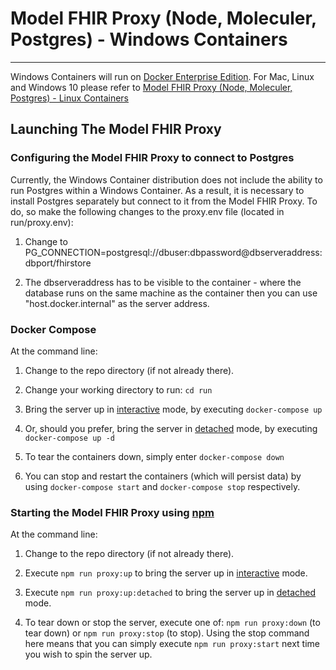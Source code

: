 # Model FHIR Proxy (Node, Moleculer, Postgres) - Windows Containers

---

Windows Containers will run on [Docker Enterprise Edition](https://docs.microsoft.com/en-us/virtualization/windowscontainers/quick-start/set-up-environment?tabs=Windows-Server). For Mac, Linux and Windows 10 please refer to [Model FHIR Proxy (Node, Moleculer, Postgres) - Linux Containers](linux.md)

## Launching The Model FHIR Proxy

### Configuring the Model FHIR Proxy to connect to Postgres
Currently, the Windows Container distribution does not include the ability to run Postgres within a Windows Container. As a result, it is necessary to install Postgres separately but connect to it from the Model FHIR Proxy. To do, so make the following changes to the proxy.env file (located in run/proxy.env):

1. Change to PG_CONNECTION=postgresql://dbuser:dbpassword@dbserveraddress:dbport/fhirstore

2. The dbserveraddress has to be visible to the container - where the database runs on the same machine as the container then you can use "host.docker.internal" as the server address.

### Docker Compose
At the command line:

1. Change to the repo directory (if not already there).

2. Change your working directory to run: `cd run`

3. Bring the server up in [interactive](https://docs.docker.com/engine/reference/commandline/exec/) mode, by executing `docker-compose up`

4. Or, should you prefer, bring the server in [detached](https://docs.docker.com/engine/reference/commandline/exec/) mode, by executing `docker-compose up -d`

5. To tear the containers down, simply enter `docker-compose down`

6. You can stop and restart the containers (which will persist data) by using `docker-compose start` and `docker-compose stop` respectively.

### Starting the Model FHIR Proxy using [npm](https://www.npmjs.com)
At the command line:

1. Change to the repo directory (if not already there).

2. Execute `npm run proxy:up` to bring the server up in [interactive](https://docs.docker.com/engine/reference/commandline/exec/) mode.

3. Execute `npm run proxy:up:detached` to bring the server up in [detached](https://docs.docker.com/engine/reference/commandline/exec/) mode.

4. To tear down or stop the server, execute one of: `npm run proxy:down` (to tear down) or `npm run proxy:stop` (to stop). Using the stop command here means that you can simply execute `npm run proxy:start` next time you wish to spin the server up.